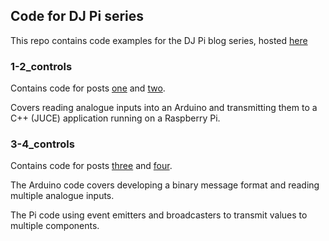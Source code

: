 ## Code for DJ Pi series

This repo contains code examples for the DJ Pi blog series, hosted [here](https://blog.tmjohnson.co.uk/)

### 1-2_controls

Contains code for posts [one](https://blog.tmjohnson.co.uk/effects-part-one/) and [two](https://blog.tmjohnson.co.uk/effects-part-two/).

Covers reading analogue inputs into an Arduino and transmitting them to a C++ (JUCE) application running on a Raspberry Pi.

### 3-4_controls

Contains code for posts [three](https://blog.tmjohnson.co.uk/effects-part-three/) and [four](https://blog.tmjohnson.co.uk/effects-part-four/).

The Arduino code covers developing a binary message format and reading multiple analogue inputs.

The Pi code using event emitters and broadcasters to transmit values to multiple components.
